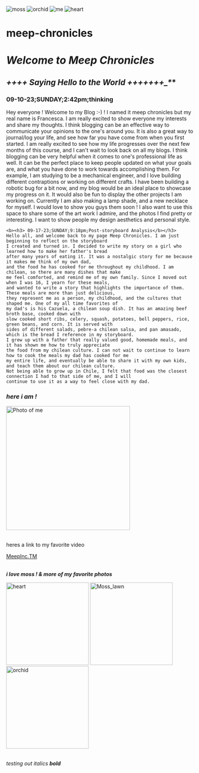 ![moss](https://github.com/meep-chronicles-2001/meep-chronicles/assets/144637860/2b5181e3-92a8-4bc3-8e20-e97a5161372f)
![orchid](https://github.com/meep-chronicles-2001/meep-chronicles/assets/144637860/16d37540-ced4-4d47-848b-7a262b64580f)
![me](https://github.com/meep-chronicles-2001/meep-chronicles/assets/144637860/40b3b303-92b1-40f8-9030-b9dbda01a752)
![heart](https://github.com/meep-chronicles-2001/meep-chronicles/assets/144637860/2aa33f1a-7a8f-49be-a799-5b3f361917e6)
# meep-chronicles

<html>

<b><i><h1>Welcome to Meep Chronicles </h1></i></b>

<b><h2>*+*_+*+*+ Saying Hello to the World +++*+++*+_*_*_*_*</h2></b>
<b><h3> 09-10-23;SUNDAY;2:42pm;thinking </b></h3>
<p> Hey everyone ! Welcome to my Blog :-) ! I named it meep chronicles but my real name is Francesca.
    I am really excited to show everyone my interests and share my thoughts. I think blogging can
    be an effective way to communicate your opinions to the one's around you. It is also a great way
    to journal/log your life, and see how far you have come from when you first started. I am really 
    excited to see how my life progresses over the next few months of this course, and I can't wait to 
    look back on all my blogs. I think blogging can be very helpful when it comes to one's professional 
    life as well. It can be the perfect place to keep people updated on what your goals are, and what
    you have done to work towards accomplishing them. For example, I am studying to be a mechanical 
    engineer, and I love building different contraptions or working on different crafts. I have been 
    building a robotic bug for a bit now, and my blog would be an ideal place to showcase my progress 
    on it. It would also be fun to display the other projects I am working on. Currently I am also 
    making a lamp shade, and a new necklace for myself. I would love to show you guys them soon !
    I also want to use this space to share some of the art work I admire, and the photos I find pretty or 
    interesting. I want to show people my design aesthetics and personal style.
    </p>

    <b><h3> 09-17-23;SUNDAY;9:18pm;Post-storyboard Analysis</b></h3>
    Hello all, and welcome back to my page Meep Chronicles. I am just beginning to reflect on the storyboard
    I created and turned in. I decided to write my story on a girl who learned how to make her father's bread
    after many years of eating it. It was a nostalgic story for me because it makes me think of my own dad, 
    and the food he has cooked for me throughout my childhood. I am chilean, so there are many dishes that make
    me feel comforted, and remind me of my own family. Since I moved out when I was 16, I yearn for these meals, 
    and wanted to write a story that highlights the importance of them. These meals are more than just delicious,
    they represent me as a person, my childhood, and the cultures that shaped me. One of my all time favorites of 
    my dad's is his Cazuela, a chilean soup dish. It has an amazing beef broth base, cooked down with 
    slow cooked short ribs, celery, squash, potatoes, bell peppers, rice, green beans, and corn. It is served with
    sides of different salads, pebre-a chilean salsa, and pan amasado, which is the bread I reference in my storyboard. 
    I grew up with a father that really valued good, homemade meals, and it has shown me how to truly appreciate
    the food from my chilean culture. I can not wait to continue to learn how to cook the meals my dad has cooked for me 
    my entire life, and eventually be able to share it with my own kids, and teach them about our chilean culture. 
    Not being able to grow up in Chile, I felt that food was the closest connection I had to that side of me, and I will
    continue to use it as a way to feel close with my dad.
    
<i><h3>here i am !</h3></i>
<img src = "me.jpg" alt = "Photo of me" width = "333" height = "333" >
<br></br>

<p> heres a link to my favorite video <p> 
<a href = "https://youtu.be/aV_reMcVO_0?si=whLMJkzUjPBA_D5J"> MeepInc.TM </a>
<br></br>

<p><b><i> i love moss ! & more of my favorite photos </i></b></p>
<img src = "heart.jpg" alt = "heart" width = "222" height = "222" >
<img src = "moss.jpg" alt = "Moss_lawn" width = "222" height = "222" >
<img src = "orchid.jpg" alt = "orchid" width = "222" height = "222" >
<br></br>


<i>testing out italics </i>
<i><b>bold</b></i>

<img src = "">

</html>
